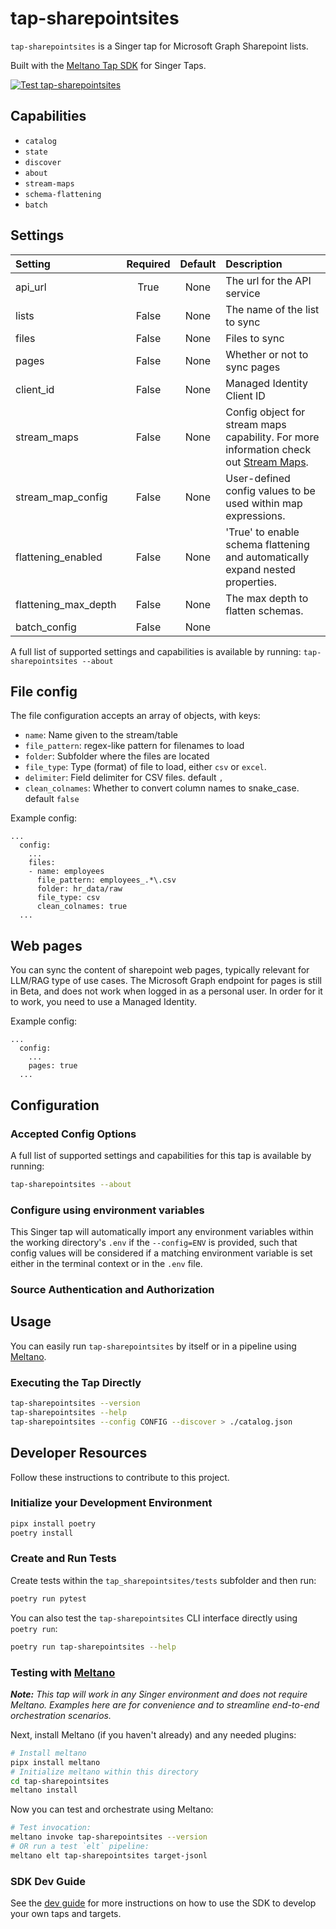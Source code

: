 # tap-sharepointsites

`tap-sharepointsites` is a Singer tap for Microsoft Graph Sharepoint lists.

Built with the [Meltano Tap SDK](https://sdk.meltano.com) for Singer Taps.

[![Test tap-sharepointsites](https://github.com/radbrt/tap-sharepointsites/actions/workflows/ci_workflow.yml/badge.svg)](https://github.com/radbrt/tap-sharepointsites/actions/workflows/ci_workflow.yml)

## Capabilities

* `catalog`
* `state`
* `discover`
* `about`
* `stream-maps`
* `schema-flattening`
* `batch`

## Settings

| Setting             | Required | Default | Description |
|:--------------------|:--------:|:-------:|:------------|
| api_url             | True     | None    | The url for the API service |
| lists               | False    | None    | The name of the list to sync |
| files               | False    | None    | Files to sync |
| pages               | False    | None    | Whether or not to sync pages |
| client_id           | False    | None    | Managed Identity Client ID |
| stream_maps         | False    | None    | Config object for stream maps capability. For more information check out [Stream Maps](https://sdk.meltano.com/en/latest/stream_maps.html). |
| stream_map_config   | False    | None    | User-defined config values to be used within map expressions. |
| flattening_enabled  | False    | None    | 'True' to enable schema flattening and automatically expand nested properties. |
| flattening_max_depth| False    | None    | The max depth to flatten schemas. |
| batch_config        | False    | None    |             |

A full list of supported settings and capabilities is available by running: `tap-sharepointsites --about`


## File config

The file configuration accepts an array of objects, with keys: 
- `name`: Name given to the stream/table 
- `file_pattern`: regex-like pattern for filenames to load
- `folder`: Subfolder where the files are located
- `file_type`: Type (format) of file to load, either `csv` or `excel`.
- `delimiter`: Field delimiter for CSV files. default `,`
- `clean_colnames`: Whether to convert column names to snake_case. default `false`

Example config:

```
...
  config:
    ...
    files:
    - name: employees
      file_pattern: employees_.*\.csv
      folder: hr_data/raw
      file_type: csv
      clean_colnames: true
  ...
```

## Web pages

You can sync the content of sharepoint web pages, typically relevant for LLM/RAG type of use cases. The Microsoft Graph endpoint for pages is still in Beta, and does not work when logged in as a personal user. In order for it to work, you need to use a Managed Identity.

Example config:

```
...
  config:
    ...
    pages: true
  ...
```


<!--

Developer TODO: Update the below as needed to correctly describe the install procedure. For instance, if you do not have a PyPi repo, or if you want users to directly install from your git repo, you can modify this step as appropriate.

## Installation

Install from PyPi:

```bash
pipx install tap-sharepointsites
```

Install from GitHub:

```bash
pipx install git+https://github.com/ORG_NAME/tap-sharepointsites.git@main
```

-->

## Configuration

### Accepted Config Options

<!--
Developer TODO: Provide a list of config options accepted by the tap.

This section can be created by copy-pasting the CLI output from:

```
tap-sharepointsites --about --format=markdown
```
-->

A full list of supported settings and capabilities for this
tap is available by running:

```bash
tap-sharepointsites --about
```

### Configure using environment variables

This Singer tap will automatically import any environment variables within the working directory's
`.env` if the `--config=ENV` is provided, such that config values will be considered if a matching
environment variable is set either in the terminal context or in the `.env` file.

### Source Authentication and Authorization


<!--
Developer TODO: If your tap requires special access on the source system, or any special authentication requirements, provide those here.
-->

## Usage

You can easily run `tap-sharepointsites` by itself or in a pipeline using [Meltano](https://meltano.com/).

### Executing the Tap Directly

```bash
tap-sharepointsites --version
tap-sharepointsites --help
tap-sharepointsites --config CONFIG --discover > ./catalog.json
```

## Developer Resources

Follow these instructions to contribute to this project.

### Initialize your Development Environment

```bash
pipx install poetry
poetry install
```

### Create and Run Tests

Create tests within the `tap_sharepointsites/tests` subfolder and
  then run:

```bash
poetry run pytest
```

You can also test the `tap-sharepointsites` CLI interface directly using `poetry run`:

```bash
poetry run tap-sharepointsites --help
```

### Testing with [Meltano](https://www.meltano.com)

_**Note:** This tap will work in any Singer environment and does not require Meltano.
Examples here are for convenience and to streamline end-to-end orchestration scenarios._

<!--
Developer TODO:
Your project comes with a custom `meltano.yml` project file already created. Open the `meltano.yml` and follow any "TODO" items listed in
the file.
-->

Next, install Meltano (if you haven't already) and any needed plugins:

```bash
# Install meltano
pipx install meltano
# Initialize meltano within this directory
cd tap-sharepointsites
meltano install
```

Now you can test and orchestrate using Meltano:

```bash
# Test invocation:
meltano invoke tap-sharepointsites --version
# OR run a test `elt` pipeline:
meltano elt tap-sharepointsites target-jsonl
```

### SDK Dev Guide

See the [dev guide](https://sdk.meltano.com/en/latest/dev_guide.html) for more instructions on how to use the SDK to
develop your own taps and targets.
